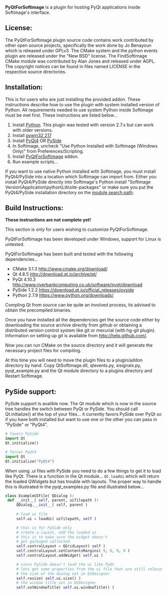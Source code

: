 **PyQtForSoftimage** is a plugin for hosting PyQt applications inside Softimage's interface.

## License:
The PyQtForSoftimage plugin source code contains work contributed by other open
source projects, specifically the work done by Jo Benayoun which is released
under GPLv3. The CMake system and the python events plugin are released under
the "New BSD" license. The FindSoftimage CMake module was contributed by Alan
Jones and released under AGPL. The copyright notices can be found in files named
LICENSE in the respective source directories. 

## Installation:
This is for users who are just installing the provided addon. These instructions describe how to use the plugin with system installed version of Python. All requirements needed to use system Python inside Softimage must be met first. These instructions are listed below...

1. Install [Python](https://www.python.org/downloads/). This plugin was tested with version 2.7.x but can work with older versions.
2. Install [pywin32 217](http://sourceforge.net/projects/pywin32/files/pywin32/Build%20217/)
3. Install [PyQt4](http://sourceforge.net/projects/pyqt/files/PyQt4/) OR [PySide](https://download.qt.io/official_releases/pyside)
4. In Softimage, uncheck "Use Python Installed with Softimage (Windows Only)" from Preferences/Scripting.
5. Install [PyQtForSoftimage](http://www.steven-caron.com/downloads/tools/PyQtForSoftimage_beta6.xsiaddon) addon.
6. Run example scripts...

If you want to use native Python installed with Softimage, you must install PyQt4/PySide into a location which Softimage can import from. Either you install PyQt4/PySide directly into Softimage's Python install "Softimage Version\Application\python\Lib\site-packages" or make sure you put the PyQt4/PySide installation directory on the [module search path](http://docs.python.org/2/tutorial/modules.html#the-module-search-path).
   
## Build Instructions:
**These instructions are not complete yet!**

This section is only for users wishing to customize PyQtForSoftimage.

PyQtForSoftimage has been developed under Windows, support for Linux is untested.

PyQtForSoftimage has been built and tested with the following dependencies...

* CMake 3.1.3     http://www.cmake.org/download/
* Qt 4.8.5        http://download.qt.io/archive/qt/
* PyQt 4.10.3     http://www.riverbankcomputing.co.uk/software/pyqt/download
* PySide 1.2.2    https://download.qt.io/official_releases/pyside
* Python 2.7.9    https://www.python.org/downloads/

Compling Qt from source can be quite an involved process, its advised to obtain
the precompiled binaries.

Once you have installed all the dependencies get the source code either by
downloading the source archive directly from github or obtaining a distributed
version control system like git or mecurial (with hg-git plugin). Information on
setting up git is available from http://help.github.com/.

Now you can run CMake on the source directory and it will generate the necessary
project files for compiling.

At this time you will need to move the plugin files to a plugin/addon directory
by hand. Copy QtSoftimage.dll, qtevents.py, sisignals.py, pyqt_example.py and the Qt module directory to a plugins directory and Restart Softimage.

## PySide support:
PySide support is availble now. The Qt module which is now in the source tree handles the switch between PyQt or PySide. You should call Qt.initialize() at the top of your files... it currently favors PySide over PyQt so if you have both installed but want to use one or the other you can pass in "PySide" or "PyQt4".

```python
# favors PySide
import Qt
Qt.initialize()
```

```python
# forces PyQt4
import Qt
Qt.initialize("PyQt4")
```

When using .ui files with PySide you need to do a few things to get it to load like PyQt. There is a function in the Qt module... ```Qt.loadUi``` which will return the loaded QWidgets but has trouble with layouts. The proper way to handle this is illustrated in the pyqt_examples.py file and illustrated below...

```python
class ExampleUIFile( QDialog ):
 def __init__( self, parent, uifilepath ):
     QDialog.__init__( self, parent )
     
     # load ui file
     self.ui = loadUi( uifilepath, self )

     # this is for PySide only
     # create a layout, add the loaded ui
     # this is to make sure the widget doesn't
     # get garbaged collected
     self.centralLayout = QGridLayout( self )
     self.centralLayout.setContentsMargins( 9, 9, 9, 9 )
     self.centralLayout.addWidget( self.ui )

     # since PySide doesn't load the ui like PyQt
     # lets get some properties from the ui file that are still relevant...
     # the size of the dialog set in QtDesigner
     self.resize( self.ui.size() )
     # the window title set in QtDesigner
     self.setWindowTitle( self.ui.windowTitle() )
```
